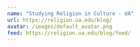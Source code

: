```yaml
---
name: "Studying Religion in Culture - UA"
url: https://religion.ua.edu/blog/
avatar: /images/default_avatar.png
feed: https://religion.ua.edu/blog/feed/
---
```

		